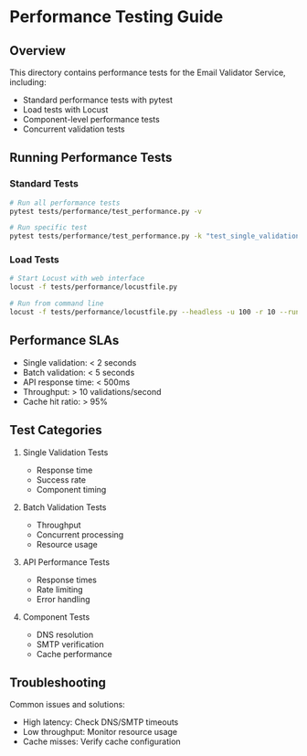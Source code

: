 # Performance Testing Guide

## Overview
This directory contains performance tests for the Email Validator Service, including:
- Standard performance tests with pytest
- Load tests with Locust
- Component-level performance tests
- Concurrent validation tests

## Running Performance Tests

### Standard Tests
```bash
# Run all performance tests
pytest tests/performance/test_performance.py -v

# Run specific test
pytest tests/performance/test_performance.py -k "test_single_validation_performance"
```

### Load Tests
```bash
# Start Locust with web interface
locust -f tests/performance/locustfile.py

# Run from command line
locust -f tests/performance/locustfile.py --headless -u 100 -r 10 --run-time 5m
```

## Performance SLAs
- Single validation: < 2 seconds
- Batch validation: < 5 seconds
- API response time: < 500ms
- Throughput: > 10 validations/second
- Cache hit ratio: > 95%

## Test Categories
1. Single Validation Tests
   - Response time
   - Success rate
   - Component timing

2. Batch Validation Tests
   - Throughput
   - Concurrent processing
   - Resource usage

3. API Performance Tests
   - Response times
   - Rate limiting
   - Error handling

4. Component Tests
   - DNS resolution
   - SMTP verification
   - Cache performance

## Troubleshooting
Common issues and solutions:
- High latency: Check DNS/SMTP timeouts
- Low throughput: Monitor resource usage
- Cache misses: Verify cache configuration